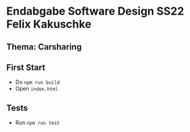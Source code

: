 # Endabgabe Software Design SS22 Felix Kakuschke
## Thema: Carsharing
## First Start
* Do `npm run build`
* Open `index.html`

## Tests
* Run `npm run test`